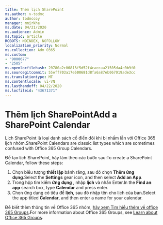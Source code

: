 ```yaml
---
title: Thêm lịch SharePoint
ms.author: v-todmc
author: todmccoy
manager: mnirkhe
ms.date: 04/21/2020
ms.audience: Admin
ms.topic: article
ROBOTS: NOINDEX, NOFOLLOW
localization_priority: Normal
ms.collection: Adm_O365
ms.custom:
- "9000677"
- "2585"
ms.openlocfilehash: 20780a2c06813f5d52f4caecaa21505da4c0b9f0
ms.sourcegitcommit: 55eff703a17e500681d8fa6a87eb067019ade3cc
ms.translationtype: MT
ms.contentlocale: vi-VN
ms.lasthandoff: 04/22/2020
ms.locfileid: "43671371"
---
```

# <a name="add-a-sharepoint-calendar"></a><span data-ttu-id="0ea15-102">Thêm lịch SharePoint</span><span class="sxs-lookup"><span data-stu-id="0ea15-102">Add a SharePoint Calendar</span></span>

<span data-ttu-id="0ea15-103">Lịch SharePoint là loại danh sách cổ điển đôi khi bị nhầm lẫn với Office 365 lịch nhóm.</span><span class="sxs-lookup"><span data-stu-id="0ea15-103">SharePoint Calendars are classic list types which are sometimes confused with Office 365 Group Calendars.</span></span>
 
<span data-ttu-id="0ea15-104">Để tạo lịch SharePoint, hãy làm theo các bước sau:</span><span class="sxs-lookup"><span data-stu-id="0ea15-104">To create a SharePoint Calendar, follow these steps:</span></span>
 
1.  <span data-ttu-id="0ea15-105">Chọn biểu tượng **thiết lập** bánh răng, sau đó chọn **Thêm ứng dụng**.</span><span class="sxs-lookup"><span data-stu-id="0ea15-105">Select the **Settings** gear icon, and then select **Add an App**.</span></span>
2.  <span data-ttu-id="0ea15-106">Trong hộp tìm kiếm **ứng dụng** , nhập **lịch** và nhấn Enter.</span><span class="sxs-lookup"><span data-stu-id="0ea15-106">In the **Find an app** search box, type **Calendar** and press enter.</span></span>
3.  <span data-ttu-id="0ea15-107">Chọn ứng dụng có tiêu đề **lịch**, sau đó nhập tên cho lịch của bạn.</span><span class="sxs-lookup"><span data-stu-id="0ea15-107">Select the app titled **Calendar**, and then enter a name for your calendar.</span></span>

<span data-ttu-id="0ea15-108">Để biết thêm thông tin về Office 365 nhóm, [hãy xem Tìm hiểu thêm về office 365 Groups](https://support.office.com/article/Learn-about-Office-365-groups-b565caa1-5c40-40ef-9915-60fdb2d97fa2).</span><span class="sxs-lookup"><span data-stu-id="0ea15-108">For more information about Office 365 Groups, see [Learn about Office 365 Groups](https://support.office.com/article/Learn-about-Office-365-groups-b565caa1-5c40-40ef-9915-60fdb2d97fa2).</span></span>

